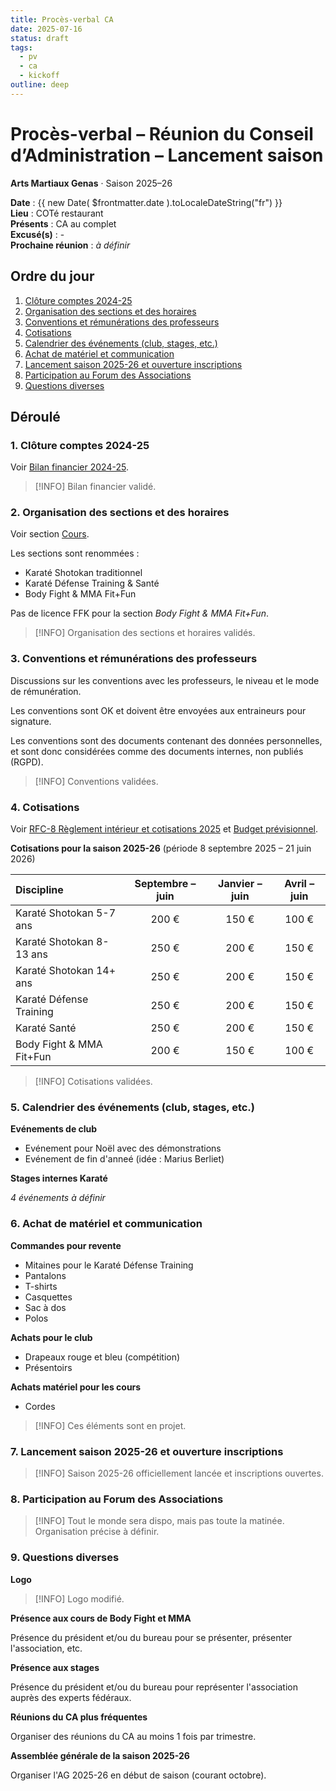 ```yaml
---
title: Procès-verbal CA
date: 2025-07-16
status: draft
tags:
  - pv
  - ca
  - kickoff
outline: deep
---
```

# Procès-verbal – Réunion du Conseil d’Administration – Lancement saison
**Arts Martiaux Genas** · Saison 2025–26

**Date** : {{ new Date( $frontmatter.date ).toLocaleDateString("fr") }}  
**Lieu** : COTé restaurant  
**Présents** : CA au complet  
**Excusé(s)** : -  
**Prochaine réunion** : _à définir_

## Ordre du jour

1. [Clôture comptes 2024-25](#_1-cloture-comptes-2024-25)
2. [Organisation des sections et des horaires](#_2-organisation-des-sections-et-des-horaires)
3. [Conventions et rémunérations des professeurs](#_3-conventions-et-remunerations-des-professeurs)
4. [Cotisations](#_4-cotisations)
5. [Calendrier des événements (club, stages, etc.)](#_5-calendrier-des-evenements-club-stages-etc)
6. [Achat de matériel et communication](#_6-achat-de-materiel-et-communication)
7. [Lancement saison 2025-26 et ouverture inscriptions](#_7-lancement-saison-2025-26-et-ouverture-inscriptions)
8. [Participation au Forum des Associations](#_8-participation-au-forum-des-associations)
9. [Questions diverses](#_9-questions-diverses)

## Déroulé

### 1. Clôture comptes 2024-25

Voir [Bilan financier 2024-25](/docs/legal/budgets/2024-25-bilan).

> [!INFO]
> Bilan financier validé.

### 2. Organisation des sections et des horaires

Voir section [Cours](/horaires).

Les sections sont renommées : 
- Karaté Shotokan traditionnel
- Karaté Défense Training & Santé
- Body Fight & MMA Fit+Fun

Pas de licence FFK pour la section _Body Fight & MMA Fit+Fun_.

> [!INFO]
> Organisation des sections et horaires validés.

### 3. Conventions et rémunérations des professeurs

Discussions sur les conventions avec les professeurs, le niveau et le mode de rémunération.

Les conventions sont OK et doivent être envoyées aux entraineurs pour signature.

Les conventions sont des documents contenant des données personnelles, et sont donc considérées comme des documents internes, non publiés (RGPD).

> [!INFO]
> Conventions validées.

### 4. Cotisations

Voir [RFC-8 Règlement intérieur et cotisations 2025](/docs/rfc/rfc-8-2025-reglement) et [Budget prévisionnel](/docs/legal/budgets/2025-26-budget).

**Cotisations pour la saison 2025-26** (période 8 septembre 2025 – 21 juin 2026)

| Discipline                 | Septembre – juin | Janvier – juin | Avril – juin |
| :------------------------- | :--------------: | :------------: | :----------: |
| Karaté Shotokan 5-7 ans    |      200 €       |     150 €      |    100 €     |
| Karaté Shotokan 8-13 ans   |      250 €       |     200 €      |    150 €     |
| Karaté Shotokan 14+ ans    |      250 €       |     200 €      |    150 €     |
| Karaté Défense Training    |      250 €       |     200 €      |    150 €     |
| Karaté Santé               |      250 €       |     200 €      |    150 €     |
| Body Fight & MMA Fit+Fun   |      200 €       |     150 €      |    100 €     |

> [!INFO]
> Cotisations validées.

### 5. Calendrier des événements (club, stages, etc.)

**Evénements de club**

- Evénement pour Noël avec des démonstrations
- Evénement de fin d'anneé (idée : Marius Berliet)

**Stages internes Karaté**

_4 événements à définir_

### 6. Achat de matériel et communication

**Commandes pour revente**

- Mitaines pour le Karaté Défense Training
- Pantalons
- T-shirts
- Casquettes
- Sac à dos
- Polos

**Achats pour le club**

- Drapeaux rouge et bleu (compétition)
- Présentoirs

**Achats matériel pour les cours**

- Cordes

> [!INFO]
> Ces éléments sont en projet.

### 7. Lancement saison 2025-26 et ouverture inscriptions

> [!INFO]
> Saison 2025-26 officiellement lancée et inscriptions ouvertes.

### 8. Participation au Forum des Associations

> [!INFO]
> Tout le monde sera dispo, mais pas toute la matinée.  
> Organisation précise à définir.

### 9. Questions diverses

**Logo**

> [!INFO]
> Logo modifié.

**Présence aux cours de Body Fight et MMA**

Présence du président et/ou du bureau pour se présenter, présenter l'association, etc.

**Présence aux stages**

Présence du président et/ou du bureau pour représenter l'association auprès des experts fédéraux.

**Réunions du CA plus fréquentes**

Organiser des réunions du CA au moins 1 fois par trimestre.

**Assemblée générale de la saison 2025-26**

Organiser l'AG 2025-26 en début de saison (courant octobre).
